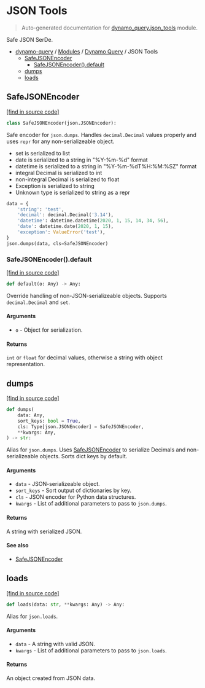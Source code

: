 # JSON Tools

> Auto-generated documentation for [dynamo_query.json_tools](https://github.com/altitudenetworks/dynamoquery/blob/master/dynamo_query/json_tools.py) module.

Safe JSON SerDe.

- [dynamo-query](../README.md#dynamoquery) / [Modules](../MODULES.md#dynamo-query-modules) / [Dynamo Query](index.md#dynamo-query) / JSON Tools
    - [SafeJSONEncoder](#safejsonencoder)
        - [SafeJSONEncoder().default](#safejsonencoderdefault)
    - [dumps](#dumps)
    - [loads](#loads)

## SafeJSONEncoder

[[find in source code]](https://github.com/altitudenetworks/dynamoquery/blob/master/dynamo_query/json_tools.py#L12)

```python
class SafeJSONEncoder(json.JSONEncoder):
```

Safe encoder for `json.dumps`. Handles `decimal.Decimal`
values properly and uses `repr` for any non-serializeable object.

- set is serialized to list
- date is serialized to a string in "%Y-%m-%d" format
- datetime is serialized to a string in "%Y-%m-%dT%H:%M:%SZ" format
- integral Decimal is serialized to int
- non-integral Decimal is serialized to float
- Exception is serialized to string
- Unknown type is serialized to string as a repr

```python
data = {
    'string': 'test',
    'decimal': decimal.Decimal('3.14'),
    'datetime': datetime.datetime(2020, 1, 15, 14, 34, 56),
    'date': datetime.date(2020, 1, 15),
    'exception': ValueError('test'),
}
json.dumps(data, cls=SafeJSONEncoder)
```

### SafeJSONEncoder().default

[[find in source code]](https://github.com/altitudenetworks/dynamoquery/blob/master/dynamo_query/json_tools.py#L40)

```python
def default(o: Any) -> Any:
```

Override handling of non-JSON-serializeable objects.
Supports `decimal.Decimal` and `set`.

#### Arguments

- `o` - Object for serialization.

#### Returns

`int` or `float` for decimal values, otherwise a string with object representation.

## dumps

[[find in source code]](https://github.com/altitudenetworks/dynamoquery/blob/master/dynamo_query/json_tools.py#L72)

```python
def dumps(
    data: Any,
    sort_keys: bool = True,
    cls: Type[json.JSONEncoder] = SafeJSONEncoder,
    **kwargs: Any,
) -> str:
```

Alias for `json.dumps`. Uses [SafeJSONEncoder](#safejsonencoder) to serialize
Decimals and non-serializeable objects. Sorts dict keys by default.

#### Arguments

- `data` - JSON-serializeable object.
- `sort_keys` - Sort output of dictionaries by key.
- `cls` - JSON encoder for Python data structures.
- `kwargs` - List of additional parameters to pass to `json.dumps`.

#### Returns

A string with serialized JSON.

#### See also

- [SafeJSONEncoder](#safejsonencoder)

## loads

[[find in source code]](https://github.com/altitudenetworks/dynamoquery/blob/master/dynamo_query/json_tools.py#L99)

```python
def loads(data: str, **kwargs: Any) -> Any:
```

Alias for `json.loads`.

#### Arguments

- `data` - A string with valid JSON.
- `kwargs` - List of additional parameters to pass to `json.loads`.

#### Returns

An object created from JSON data.
